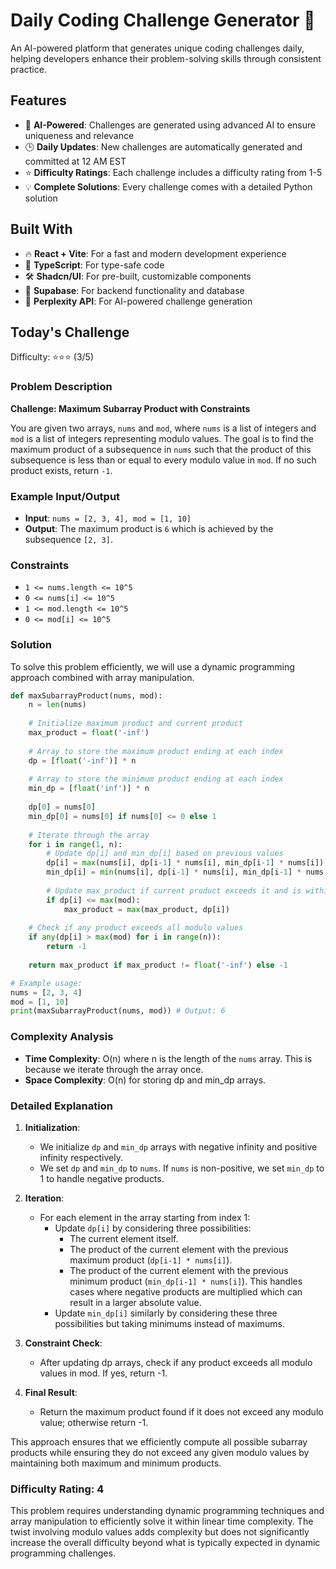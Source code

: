 # Daily Coding Challenge Generator 🚀

An AI-powered platform that generates unique coding challenges daily, helping developers enhance their problem-solving skills through consistent practice.

## Features

- 🤖 **AI-Powered**: Challenges are generated using advanced AI to ensure uniqueness and relevance
- 🕒 **Daily Updates**: New challenges are automatically generated and committed at 12 AM EST
- ⭐ **Difficulty Ratings**: Each challenge includes a difficulty rating from 1-5
- 💡 **Complete Solutions**: Every challenge comes with a detailed Python solution

## Built With

- 🔥 **React + Vite**: For a fast and modern development experience
- 🔷 **TypeScript**: For type-safe code
- 🛠️ **Shadcn/UI**: For pre-built, customizable components
- 🔌 **Supabase**: For backend functionality and database
- 🤖 **Perplexity API**: For AI-powered challenge generation

## Today's Challenge

Difficulty: ⭐⭐⭐ (3/5)

### Problem Description
**Challenge: Maximum Subarray Product with Constraints**

You are given two arrays, `nums` and `mod`, where `nums` is a list of integers and `mod` is a list of integers representing modulo values. The goal is to find the maximum product of a subsequence in `nums` such that the product of this subsequence is less than or equal to every modulo value in `mod`. If no such product exists, return `-1`.

### Example Input/Output
- **Input**: `nums = [2, 3, 4], mod = [1, 10]`
- **Output**: The maximum product is `6` which is achieved by the subsequence `[2, 3]`.

### Constraints
- `1 <= nums.length <= 10^5`
- `0 <= nums[i] <= 10^5`
- `1 <= mod.length <= 10^5`
- `0 <= mod[i] <= 10^5`

### Solution

To solve this problem efficiently, we will use a dynamic programming approach combined with array manipulation.

```python
def maxSubarrayProduct(nums, mod):
    n = len(nums)
    
    # Initialize maximum product and current product
    max_product = float('-inf')
    
    # Array to store the maximum product ending at each index
    dp = [float('-inf')] * n
    
    # Array to store the minimum product ending at each index
    min_dp = [float('inf')] * n
    
    dp[0] = nums[0]
    min_dp[0] = nums[0] if nums[0] <= 0 else 1
    
    # Iterate through the array
    for i in range(1, n):
        # Update dp[i] and min_dp[i] based on previous values
        dp[i] = max(nums[i], dp[i-1] * nums[i], min_dp[i-1] * nums[i])
        min_dp[i] = min(nums[i], dp[i-1] * nums[i], min_dp[i-1] * nums[i])
        
        # Update max_product if current product exceeds it and is within constraints
        if dp[i] <= max(mod):
            max_product = max(max_product, dp[i])
    
    # Check if any product exceeds all modulo values
    if any(dp[i] > max(mod) for i in range(n)):
        return -1
    
    return max_product if max_product != float('-inf') else -1

# Example usage:
nums = [2, 3, 4]
mod = [1, 10]
print(maxSubarrayProduct(nums, mod)) # Output: 6

```

### Complexity Analysis

- **Time Complexity**: O(n) where n is the length of the `nums` array. This is because we iterate through the array once.
- **Space Complexity**: O(n) for storing dp and min_dp arrays.

### Detailed Explanation

1. **Initialization**:
   - We initialize `dp` and `min_dp` arrays with negative infinity and positive infinity respectively.
   - We set `dp` and `min_dp` to `nums`. If `nums` is non-positive, we set `min_dp` to 1 to handle negative products.

2. **Iteration**:
   - For each element in the array starting from index 1:
     - Update `dp[i]` by considering three possibilities: 
       - The current element itself.
       - The product of the current element with the previous maximum product (`dp[i-1] * nums[i]`).
       - The product of the current element with the previous minimum product (`min_dp[i-1] * nums[i]`). This handles cases where negative products are multiplied which can result in a larger absolute value.
     - Update `min_dp[i]` similarly by considering these three possibilities but taking minimums instead of maximums.

3. **Constraint Check**:
   - After updating dp arrays, check if any product exceeds all modulo values in mod. If yes, return -1.

4. **Final Result**:
   - Return the maximum product found if it does not exceed any modulo value; otherwise return -1.

This approach ensures that we efficiently compute all possible subarray products while ensuring they do not exceed any given modulo values by maintaining both maximum and minimum products.

### Difficulty Rating: 4

This problem requires understanding dynamic programming techniques and array manipulation to efficiently solve it within linear time complexity. The twist involving modulo values adds complexity but does not significantly increase the overall difficulty beyond what is typically expected in dynamic programming challenges.
